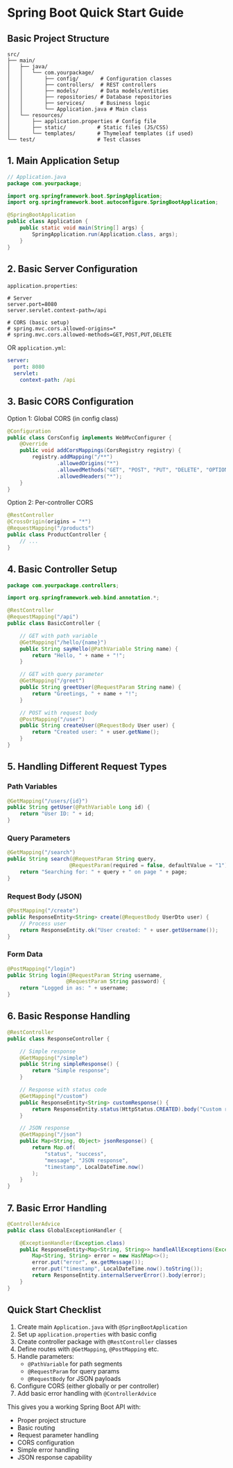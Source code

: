 
# Spring Boot Quick Start Guide

## Basic Project Structure

```
src/
├── main/
│   ├── java/
│   │   └── com.yourpackage/
│   │       ├── config/       # Configuration classes
│   │       ├── controllers/  # REST controllers
│   │       ├── models/       # Data models/entities
│   │       ├── repositories/ # Database repositories
│   │       ├── services/     # Business logic
│   │       └── Application.java # Main class
│   └── resources/
│       ├── application.properties # Config file
│       ├── static/          # Static files (JS/CSS)
│       └── templates/       # Thymeleaf templates (if used)
└── test/                    # Test classes
```

## 1. Main Application Setup

```java
// Application.java
package com.yourpackage;

import org.springframework.boot.SpringApplication;
import org.springframework.boot.autoconfigure.SpringBootApplication;

@SpringBootApplication
public class Application {
    public static void main(String[] args) {
        SpringApplication.run(Application.class, args);
    }
}
```

## 2. Basic Server Configuration

`application.properties`:
```properties
# Server
server.port=8080
server.servlet.context-path=/api

# CORS (basic setup)
# spring.mvc.cors.allowed-origins=*
# spring.mvc.cors.allowed-methods=GET,POST,PUT,DELETE
```

OR `application.yml`:
```yaml
server:
  port: 8080
  servlet:
    context-path: /api
```

## 3. Basic CORS Configuration

Option 1: Global CORS (in config class)
```java
@Configuration
public class CorsConfig implements WebMvcConfigurer {
    @Override
    public void addCorsMappings(CorsRegistry registry) {
        registry.addMapping("/**")
                .allowedOrigins("*")
                .allowedMethods("GET", "POST", "PUT", "DELETE", "OPTIONS")
                .allowedHeaders("*");
    }
}
```

Option 2: Per-controller CORS
```java
@RestController
@CrossOrigin(origins = "*")
@RequestMapping("/products")
public class ProductController {
    // ...
}
```

## 4. Basic Controller Setup

```java
package com.yourpackage.controllers;

import org.springframework.web.bind.annotation.*;

@RestController
@RequestMapping("/api")
public class BasicController {

    // GET with path variable
    @GetMapping("/hello/{name}")
    public String sayHello(@PathVariable String name) {
        return "Hello, " + name + "!";
    }

    // GET with query parameter
    @GetMapping("/greet")
    public String greetUser(@RequestParam String name) {
        return "Greetings, " + name + "!";
    }

    // POST with request body
    @PostMapping("/user")
    public String createUser(@RequestBody User user) {
        return "Created user: " + user.getName();
    }
}
```

## 5. Handling Different Request Types

### Path Variables
```java
@GetMapping("/users/{id}")
public String getUser(@PathVariable Long id) {
    return "User ID: " + id;
}
```

### Query Parameters
```java
@GetMapping("/search")
public String search(@RequestParam String query, 
                    @RequestParam(required = false, defaultValue = "1") int page) {
    return "Searching for: " + query + " on page " + page;
}
```

### Request Body (JSON)
```java
@PostMapping("/create")
public ResponseEntity<String> create(@RequestBody UserDto user) {
    // Process user
    return ResponseEntity.ok("User created: " + user.getUsername());
}
```

### Form Data
```java
@PostMapping("/login")
public String login(@RequestParam String username, 
                   @RequestParam String password) {
    return "Logged in as: " + username;
}
```

## 6. Basic Response Handling

```java
@RestController
public class ResponseController {

    // Simple response
    @GetMapping("/simple")
    public String simpleResponse() {
        return "Simple response";
    }

    // Response with status code
    @GetMapping("/custom")
    public ResponseEntity<String> customResponse() {
        return ResponseEntity.status(HttpStatus.CREATED).body("Custom response");
    }

    // JSON response
    @GetMapping("/json")
    public Map<String, Object> jsonResponse() {
        return Map.of(
            "status", "success",
            "message", "JSON response",
            "timestamp", LocalDateTime.now()
        );
    }
}
```

## 7. Basic Error Handling

```java
@ControllerAdvice
public class GlobalExceptionHandler {

    @ExceptionHandler(Exception.class)
    public ResponseEntity<Map<String, String>> handleAllExceptions(Exception ex) {
        Map<String, String> error = new HashMap<>();
        error.put("error", ex.getMessage());
        error.put("timestamp", LocalDateTime.now().toString());
        return ResponseEntity.internalServerError().body(error);
    }
}
```

## Quick Start Checklist

1. Create main `Application.java` with `@SpringBootApplication`
2. Set up `application.properties` with basic config
3. Create controller package with `@RestController` classes
4. Define routes with `@GetMapping`, `@PostMapping` etc.
5. Handle parameters:
   - `@PathVariable` for path segments
   - `@RequestParam` for query params
   - `@RequestBody` for JSON payloads
6. Configure CORS (either globally or per controller)
7. Add basic error handling with `@ControllerAdvice`

This gives you a working Spring Boot API with:
- Proper project structure
- Basic routing
- Request parameter handling
- CORS configuration
- Simple error handling
- JSON response capability